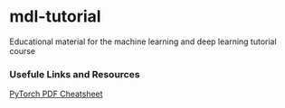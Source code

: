 # mdl-tutorial
Educational material for the machine learning and deep learning tutorial course


### Usefule Links and Resources

[PyTorch PDF Cheatsheet](https://www.mad.tf.fau.de/files/2019/07/pytorch-cheatsheet-en.pdf)
